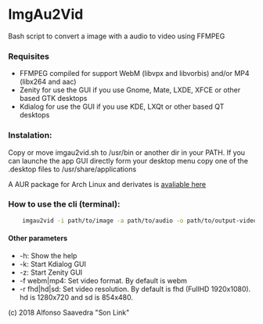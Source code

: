 # ImgAu2Vid

Bash script to convert a image with a audio to video using FFMPEG

### Requisites
* FFMPEG compiled for support WebM (libvpx and libvorbis) and/or MP4 (libx264 and aac)
* Zenity for use the GUI if you use Gnome, Mate, LXDE, XFCE or other based GTK desktops
* Kdialog for use the GUI if you use KDE, LXQt or other based QT desktops

### Instalation:
Copy or move imgau2vid.sh to /usr/bin or another dir in your PATH. If you can launche the app GUI directly form your desktop menu copy one of the .desktop files to /usr/share/applications

A AUR package for Arch Linux and derivates is [avaliable here](https://aur.archlinux.org/packages/imgau2vid/)

### How to use the cli (terminal):

```sh
	imgau2vid -i path/to/image -a path/to/audio -o path/to/output-video
```

#### Other parameters

* -h: Show the help
* -k: Start Kdialog GUI
* -z: Start Zenity GUI
* -f webm|mp4: Set video format. By default is webm
* -r fhd|hd|sd: Set video resolution. By default is fhd (FullHD 1920x1080). hd is 1280x720 and sd is 854x480.

(c) 2018 Alfonso Saavedra "Son Link"
